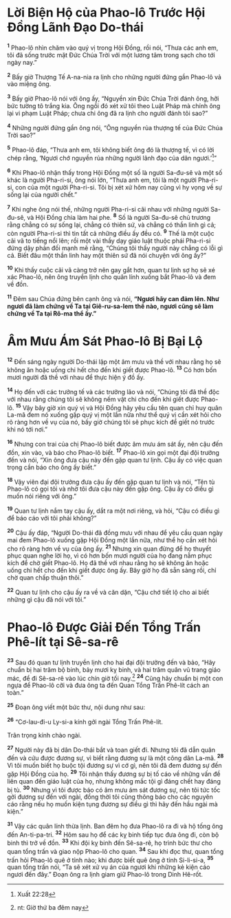 # Lời Biện Hộ của Phao-lô Trước Hội Đồng Lãnh Đạo Do-thái
<sup><b>1</b></sup> Phao-lô nhìn chăm vào quý vị trong Hội Đồng, rồi nói, “Thưa các anh em, tôi đã sống trước mặt Đức Chúa Trời với một lương tâm trong sạch cho tới ngày nay.”

<sup><b>2</b></sup> Bấy giờ Thượng Tế A-na-nia ra lịnh cho những người đứng gần Phao-lô vả vào miệng ông.

<sup><b>3</b></sup> Bấy giờ Phao-lô nói với ông ấy, “Nguyền xin Đức Chúa Trời đánh ông, hỡi bức tường tô trắng kia. Ông ngồi đó xét xử tôi theo Luật Pháp mà chính ông lại vi phạm Luật Pháp; chưa chi ông đã ra lịnh cho người đánh tôi sao?”

<sup><b>4</b></sup> Những người đứng gần ông nói, “Ông nguyền rủa thượng tế của Đức Chúa Trời sao?”

<sup><b>5</b></sup> Phao-lô đáp, “Thưa anh em, tôi không biết ông đó là thượng tế, vì có lời chép rằng, ‘Ngươi chớ nguyền rủa những người lãnh đạo của dân ngươi.’[^1]”

<sup><b>6</b></sup> Khi Phao-lô nhận thấy trong Hội Đồng một số là người Sa-đu-sê và một số khác là người Pha-ri-si, ông nói lớn, “Thưa anh em, tôi là một người Pha-ri-si, con của một người Pha-ri-si. Tôi bị xét xử hôm nay cũng vì hy vọng về sự sống lại của người chết.”

<sup><b>7</b></sup> Khi nghe ông nói thế, những người Pha-ri-si cãi nhau với những người Sa-đu-sê, và Hội Đồng chia làm hai phe. <sup><b>8</b></sup> Số là người Sa-đu-sê chủ trương rằng chẳng có sự sống lại, chẳng có thiên sứ, và chẳng có thần linh gì cả; còn người Pha-ri-si thì tin tất cả những điều ấy đều có. <sup><b>9</b></sup> Thế là một cuộc cãi vã to tiếng nổi lên; rồi một vài thầy dạy giáo luật thuộc phái Pha-ri-si đứng dậy phản đối mạnh mẽ rằng, “Chúng tôi thấy người này chẳng có lỗi gì cả. Biết đâu một thần linh hay một thiên sứ đã nói chuyện với ông ấy?”

<sup><b>10</b></sup> Khi thấy cuộc cãi vã càng trở nên gay gắt hơn, quan tư lịnh sợ họ sẽ xé xác Phao-lô, nên ông truyền lịnh cho quân lính xuống bắt Phao-lô và đem về đồn.

<sup><b>11</b></sup> Đêm sau Chúa đứng bên cạnh ông và nói, **“Ngươi hãy can đảm lên. Như ngươi đã làm chứng về Ta tại Giê-ru-sa-lem thể nào, ngươi cũng sẽ làm chứng về Ta tại Rô-ma thể ấy.”**


# Âm Mưu Ám Sát Phao-lô Bị Bại Lộ
<sup><b>12</b></sup> Đến sáng ngày người Do-thái lập một âm mưu và thề với nhau rằng họ sẽ không ăn hoặc uống chi hết cho đến khi giết được Phao-lô. <sup><b>13</b></sup> Có hơn bốn mươi người đã thề với nhau để thực hiện ý đồ ấy.

<sup><b>14</b></sup> Họ đến với các trưởng tế và các trưởng lão và nói, “Chúng tôi đã thề độc với nhau rằng chúng tôi sẽ không nếm vật chi cho đến khi giết được Phao-lô. <sup><b>15</b></sup> Vậy bây giờ xin quý vị và Hội Đồng hãy yêu cầu tên quan chỉ huy quân La-mã đem nó xuống gặp quý vị một lần nữa như thể quý vị cần xét hỏi cho rõ ràng hơn về vụ của nó, bấy giờ chúng tôi sẽ phục kích để giết nó trước khi nó tới nơi.”

<sup><b>16</b></sup> Nhưng con trai của chị Phao-lô biết được âm mưu ám sát ấy, nên cậu đến đồn, xin vào, và báo cho Phao-lô biết. <sup><b>17</b></sup> Phao-lô xin gọi một đại đội trưởng đến và nói, “Xin ông đưa cậu này đến gặp quan tư lịnh. Cậu ấy có việc quan trọng cần báo cho ông ấy biết.”

<sup><b>18</b></sup> Vậy viên đại đội trưởng đưa cậu ấy đến gặp quan tư lịnh và nói, “Tên tù Phao-lô có gọi tôi và nhờ tôi đưa cậu này đến gặp ông. Cậu ấy có điều gì muốn nói riêng với ông.”

<sup><b>19</b></sup> Quan tư lịnh nắm tay cậu ấy, dắt ra một nơi riêng, và hỏi, “Cậu có điều gì để báo cáo với tôi phải không?”

<sup><b>20</b></sup> Cậu ấy đáp, “Người Do-thái đã đồng mưu với nhau để yêu cầu quan ngày mai đem Phao-lô xuống gặp Hội Đồng một lần nữa, như thể họ cần xét hỏi cho rõ ràng hơn về vụ của ông ấy. <sup><b>21</b></sup> Nhưng xin quan đừng để họ thuyết phục quan nghe lời họ, vì có hơn bốn mươi người của họ đang nằm phục kích để chờ giết Phao-lô. Họ đã thề với nhau rằng họ sẽ không ăn hoặc uống chi hết cho đến khi giết được ông ấy. Bây giờ họ đã sẵn sàng rồi, chỉ chờ quan chấp thuận thôi.”

<sup><b>22</b></sup> Quan tư lịnh cho cậu ấy ra về và căn dặn, “Cậu chớ tiết lộ cho ai biết những gì cậu đã nói với tôi.”


# Phao-lô Được Giải Đến Tổng Trấn Phê-lít tại Sê-sa-rê
<sup><b>23</b></sup> Sau đó quan tư lịnh truyền lịnh cho hai đại đội trưởng đến và bảo, “Hãy chuẩn bị hai trăm bộ binh, bảy mươi kỵ binh, và hai trăm quân vũ trang giáo mác, để đi Sê-sa-rê vào lúc chín giờ tối nay.[^2] <sup><b>24</b></sup> Cũng hãy chuẩn bị một con ngựa để Phao-lô cỡi và đưa ông ta đến Quan Tổng Trấn Phê-lít cách an toàn.”

<sup><b>25</b></sup> Đoạn ông viết một bức thư, nội dung như sau:

<sup><b>26</b></sup> “Cơ-lau-đi-u Ly-si-a kính gởi ngài Tổng Trấn Phê-lít.

Trân trọng kính chào ngài.

<sup><b>27</b></sup> Người này đã bị dân Do-thái bắt và toan giết đi. Nhưng tôi đã dẫn quân đến và cứu được đương sự, vì biết rằng đương sự là một công dân La-mã. <sup><b>28</b></sup> Vì tôi muốn biết họ buộc tội đương sự vì cớ gì, nên tôi đã đem đương sự đến gặp Hội Đồng của họ. <sup><b>29</b></sup> Tôi nhận thấy đương sự bị tố cáo về những vấn đề liên quan đến giáo luật của họ, nhưng không mắc tội gì đáng chết hay đáng bị tù. <sup><b>30</b></sup> Nhưng vì tôi được báo có âm mưu ám sát đương sự, nên tôi tức tốc gởi đương sự đến với ngài, đồng thời tôi cũng thông báo cho các nguyên cáo rằng nếu họ muốn kiện tụng đương sự điều gì thì hãy đến hầu ngài mà kiện.”

<sup><b>31</b></sup> Vậy các quân lính thừa lịnh. Ban đêm họ đưa Phao-lô ra đi và hộ tống ông đến An-ti-pa-tri. <sup><b>32</b></sup> Hôm sau họ để các kỵ binh tiếp tục đưa ông đi, còn bộ binh thì trở về đồn. <sup><b>33</b></sup> Khi đội kỵ binh đến Sê-sa-rê, họ trình bức thư cho quan tổng trấn và giao nộp Phao-lô cho quan. <sup><b>34</b></sup> Sau khi đọc thư, quan tổng trấn hỏi Phao-lô quê ở tỉnh nào; khi được biết quê ông ở tỉnh Si-li-si-a, <sup><b>35</b></sup> quan tổng trấn nói, “Ta sẽ xét xử vụ án của ngươi khi những kẻ kiện cáo ngươi đến đây.” Đoạn ông ra lịnh giam giữ Phao-lô trong Dinh Hê-rốt.

[^1]: Xuất 22:28
[^2]: nt: Giờ thứ ba đêm nay
